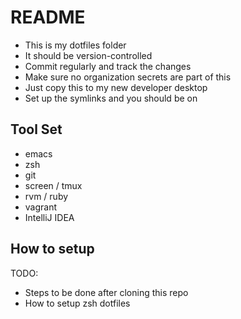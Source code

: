 # README

- This is my dotfiles folder
- It should be version-controlled
- Commit regularly and track the changes
- Make sure no organization secrets are part of this
- Just copy this to my new developer desktop
- Set up the symlinks and you should be on

## Tool Set
- emacs
- zsh
- git
- screen / tmux
- rvm / ruby
- vagrant
- IntelliJ IDEA

## How to setup

TODO:

- Steps to be done after cloning this repo
- How to setup zsh dotfiles

